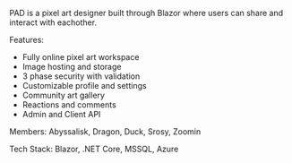 PAD is a pixel art designer built through Blazor where users can share and interact with eachother.

Features:
- Fully online pixel art workspace
- Image hosting and storage
- 3 phase security with validation
- Customizable profile and settings
- Community art gallery
- Reactions and comments
- Admin and Client API

Members: Abyssalisk, Dragon, Duck, Srosy, Zoomin

Tech Stack: Blazor, .NET Core, MSSQL, Azure
